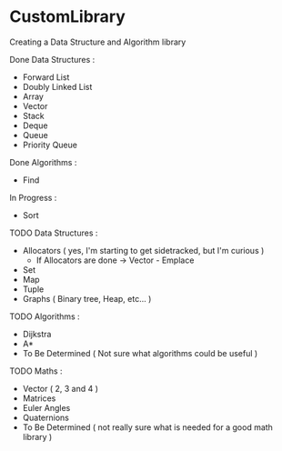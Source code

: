 # CustomLibrary
Creating a Data Structure and Algorithm library

Done Data Structures :
  - Forward List
  - Doubly Linked List
  - Array
  - Vector
  - Stack
  - Deque
  - Queue
  - Priority Queue
    
Done Algorithms :
  - Find
    
In Progress :
  - Sort

TODO Data Structures :
  - Allocators ( yes, I'm starting to get sidetracked, but I'm curious )
    - If Allocators are done -> Vector - Emplace
  - Set
  - Map
  - Tuple
  - Graphs ( Binary tree, Heap, etc... )

TODO Algorithms :
  - Dijkstra
  - A*
  - To Be Determined ( Not sure what algorithms could be useful )
  
TODO Maths :
  - Vector ( 2, 3 and 4 )
  - Matrices
  - Euler Angles
  - Quaternions
  - To Be Determined ( not really sure what is needed for a good math library )
